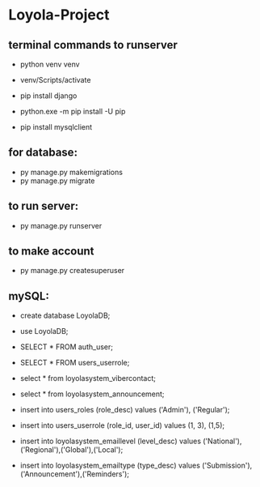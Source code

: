 # Loyola-Project
## terminal commands to runserver

- python venv venv
- venv/Scripts/activate

- pip install django
- python.exe -m pip install -U pip

- pip install mysqlclient

## for database:
- py manage.py makemigrations
- py manage.py migrate

## to run server:
- py manage.py runserver

## to make account
- py manage.py createsuperuser

## mySQL:
- create database LoyolaDB;
- use LoyolaDB;

- SELECT * FROM auth_user;
- SELECT * FROM users_userrole;
- select * from loyolasystem_vibercontact;
- select * from loyolasystem_announcement;

- insert into users_roles (role_desc) values ('Admin'), ('Regular');

- insert into users_userrole (role_id, user_id) values (1, 3), (1,5);

- insert into loyolasystem_emaillevel (level_desc) values ('National'),('Regional'),('Global'),('Local');

- insert into loyolasystem_emailtype (type_desc) values ('Submission'),('Announcement'),('Reminders');

